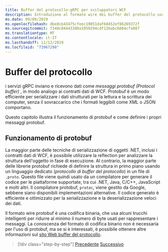 ```yaml
---
title: Buffer del protocollo-gRPC per sviluppatori WCF
description: Introduzione al formato wire dei buffer del protocollo usato per la rete gRPC.
ms.date: 09/09/2019
ms.openlocfilehash: dbe8cb43475cfeec19051daf68452ef86269372f
ms.sourcegitcommit: f348c84443380a1959294cdf12babcb804cfa987
ms.translationtype: MT
ms.contentlocale: it-IT
ms.lasthandoff: 11/12/2019
ms.locfileid: "73967298"
---
```

# <a name="protocol-buffers"></a>Buffer del protocollo

i servizi gRPC inviano e ricevono dati come *messaggi protobuf (Protocol buffer)* , in modo analogo ai contratti dati di WCF. Protobuf è un modo efficiente per serializzare i dati strutturati per la lettura e la scrittura dei computer, senza il sovraccarico che i formati leggibili come XML o JSON comportano.

Questo capitolo illustra il funzionamento di protobuf e come definire i propri messaggi protobuf.

## <a name="how-protobuf-works"></a>Funzionamento di protobuf

La maggior parte delle tecniche di serializzazione di oggetti .NET, inclusi i contratti dati di WCF, è possibile utilizzare la reflection per analizzare la struttura dell'oggetto in fase di esecuzione. Al contrario, la maggior parte delle librerie protobuf richiede di definire la struttura in primo piano usando un linguaggio dedicato (*protocollo di buffer del protocollo*) in un file di `.proto`. Questo file viene quindi usato da un compilatore per generare il codice per le piattaforme supportate, tra cui .NET, Java, C/C++, JavaScript e molti altri. Il compilatore protobuf, `protoc`, viene gestito da Google, sebbene siano disponibili implementazioni alternative. Il codice generato è efficiente e ottimizzato per la serializzazione e la deserializzazione veloci dei dati.

Il formato wire protobuf è una codifica binaria, che usa alcuni trucchi intelligenti per ridurre al minimo il numero di byte usati per rappresentare i messaggi. La conoscenza del formato di codifica binario non è necessaria per l'uso di protobuf, ma se si è interessati, è possibile ottenere altre informazioni sul [sito Web buffer del protocollo](https://developers.google.com/protocol-buffers/docs/encoding).

>[!div class="step-by-step"]
>[Precedente](why-grpc.md)
>[Successivo](protobuf-messages.md)
